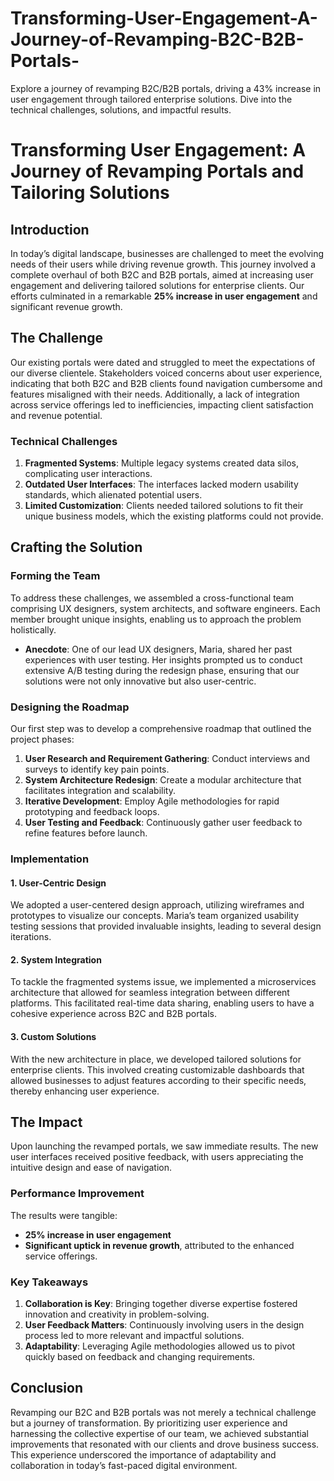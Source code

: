 # Transforming-User-Engagement-A-Journey-of-Revamping-B2C-B2B-Portals-
Explore a journey of revamping B2C/B2B portals, driving a 43% increase in user engagement through tailored enterprise solutions. Dive into the technical challenges, solutions, and impactful results.
# Transforming User Engagement: A Journey of Revamping Portals and Tailoring Solutions

## Introduction

In today’s digital landscape, businesses are challenged to meet the evolving needs of their users while driving revenue growth. This journey involved a complete overhaul of both B2C and B2B portals, aimed at increasing user engagement and delivering tailored solutions for enterprise clients. Our efforts culminated in a remarkable **25% increase in user engagement** and significant revenue growth.

<!--![Workflow Diagram](https://workflow-diagram)  Link to your diagram -->
<!--![Performance Improvement Chart](https://performance-chart)  Link to your chart -->

## The Challenge

Our existing portals were dated and struggled to meet the expectations of our diverse clientele. Stakeholders voiced concerns about user experience, indicating that both B2C and B2B clients found navigation cumbersome and features misaligned with their needs. Additionally, a lack of integration across service offerings led to inefficiencies, impacting client satisfaction and revenue potential.

### Technical Challenges

1. **Fragmented Systems**: Multiple legacy systems created data silos, complicating user interactions.
2. **Outdated User Interfaces**: The interfaces lacked modern usability standards, which alienated potential users.
3. **Limited Customization**: Clients needed tailored solutions to fit their unique business models, which the existing platforms could not provide.

## Crafting the Solution

### Forming the Team

To address these challenges, we assembled a cross-functional team comprising UX designers, system architects, and software engineers. Each member brought unique insights, enabling us to approach the problem holistically. 

- **Anecdote**: One of our lead UX designers, Maria, shared her past experiences with user testing. Her insights prompted us to conduct extensive A/B testing during the redesign phase, ensuring that our solutions were not only innovative but also user-centric.

### Designing the Roadmap

Our first step was to develop a comprehensive roadmap that outlined the project phases:

1. **User Research and Requirement Gathering**: Conduct interviews and surveys to identify key pain points.
2. **System Architecture Redesign**: Create a modular architecture that facilitates integration and scalability.
3. **Iterative Development**: Employ Agile methodologies for rapid prototyping and feedback loops.
4. **User Testing and Feedback**: Continuously gather user feedback to refine features before launch.

<!--![Roadmap Diagram](https://your-link-to-roadmap-diagram) <!-- Link to your roadmap -->

### Implementation

#### 1. User-Centric Design

We adopted a user-centered design approach, utilizing wireframes and prototypes to visualize our concepts. Maria’s team organized usability testing sessions that provided invaluable insights, leading to several design iterations. 

#### 2. System Integration

To tackle the fragmented systems issue, we implemented a microservices architecture that allowed for seamless integration between different platforms. This facilitated real-time data sharing, enabling users to have a cohesive experience across B2C and B2B portals.

#### 3. Custom Solutions

With the new architecture in place, we developed tailored solutions for enterprise clients. This involved creating customizable dashboards that allowed businesses to adjust features according to their specific needs, thereby enhancing user experience.

## The Impact

Upon launching the revamped portals, we saw immediate results. The new user interfaces received positive feedback, with users appreciating the intuitive design and ease of navigation. 

### Performance Improvement

The results were tangible:
- **25% increase in user engagement**
- **Significant uptick in revenue growth**, attributed to the enhanced service offerings.

<!--![Performance Improvement Chart](https://your-link-to-performance-chart) <!-- Link to your performance chart -->

### Key Takeaways

1. **Collaboration is Key**: Bringing together diverse expertise fostered innovation and creativity in problem-solving.
2. **User Feedback Matters**: Continuously involving users in the design process led to more relevant and impactful solutions.
3. **Adaptability**: Leveraging Agile methodologies allowed us to pivot quickly based on feedback and changing requirements.

## Conclusion

Revamping our B2C and B2B portals was not merely a technical challenge but a journey of transformation. By prioritizing user experience and harnessing the collective expertise of our team, we achieved substantial improvements that resonated with our clients and drove business success. This experience underscored the importance of adaptability and collaboration in today’s fast-paced digital environment.
